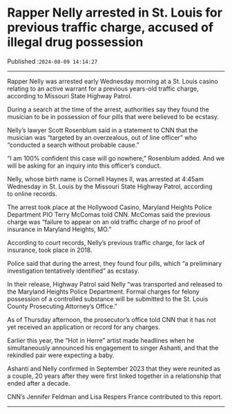 # Rapper Nelly arrested in St. Louis for previous traffic charge, accused of illegal drug possession

Published :`2024-08-09 14:14:27`

---

Rapper Nelly was arrested early Wednesday morning at a St. Louis casino relating to an active warrant for a previous years-old traffic charge, according to Missouri State Highway Patrol.

During a search at the time of the arrest, authorities say they found the musician to be in possession of four pills that were believed to be ecstasy.

Nelly’s lawyer Scott Rosenblum said in a statement to CNN that the musician was “targeted by an overzealous, out of line officer” who “conducted a search without probable cause.”

“I am 100% confident this case will go nowhere,” Rosenblum added. And we will be asking for an inquiry into this officer’s conduct.

Nelly, whose birth name is Cornell Haynes II, was arrested at 4:45am Wednesday in St. Louis by the Missouri State Highway Patrol, according to online records.

The arrest took place at the Hollywood Casino, Maryland Heights Police Department PIO Terry McComas told CNN. McComas said the previous charge was “failure to appear on an old traffic charge of no proof of insurance in Maryland Heights, MO.”

According to court records, Nelly’s previous traffic charge, for lack of insurance, took place in 2018.

Police said that during the arrest, they found four pills, which “a preliminary investigation tentatively identified” as ecstasy.

In their release, Highway Patrol said Nelly “was transported and released to the Maryland Heights Police Department. Formal charges for felony possession of a controlled substance will be submitted to the St. Louis County Prosecuting Attorney’s Office.”

As of Thursday afternoon, the prosecutor’s office told CNN that it has not yet received an application or record for any charges.

Earlier this year, the “Hot in Herre” artist made headlines when he simultaneously announced his engagement to singer Ashanti, and that the rekindled pair were expecting a baby.

Ashanti and Nelly confirmed in September 2023 that they were reunited as a couple, 20 years after they were first linked together in a relationship that ended after a decade.

CNN’s Jennifer Feldman and Lisa Respers France contributed to this report.﻿

---

